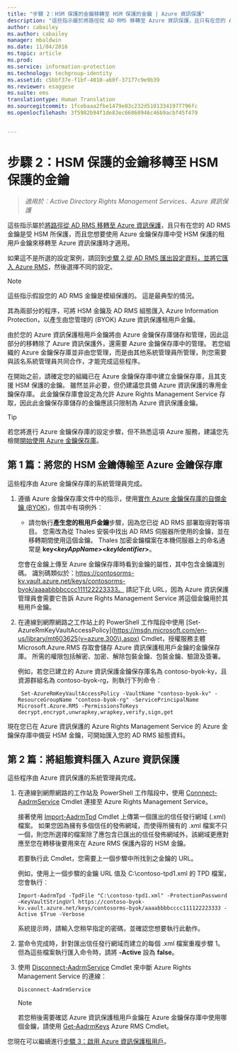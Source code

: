 ```yaml
---
title: "步驟 2：HSM 保護的金鑰移轉至 HSM 保護的金鑰 | Azure 資訊保護"
description: "這些指示屬於將路徑從 AD RMS 移轉至 Azure 資訊保護，且只有在您的 AD RMS 金鑰是受 HSM 所保護，而且您想要使用 Azure 金鑰保存庫中受 HSM 保護的租用戶金鑰來移轉至 Azure 資訊保護時才適用。"
author: cabailey
ms.author: cabailey
manager: mbaldwin
ms.date: 11/04/2016
ms.topic: article
ms.prod: 
ms.service: information-protection
ms.technology: techgroup-identity
ms.assetid: c5bbf37e-f1bf-4010-a60f-37177c9e9b39
ms.reviewer: esaggese
ms.suite: ems
translationtype: Human Translation
ms.sourcegitcommit: 1fcebaaa2fbe1479e83c232d51013341977796fc
ms.openlocfilehash: 3f5982b94f1de83ec66860946c46b9acbf45f479


---
```


# <a name="step-2-hsmprotected-key-to-hsmprotected-key-migration"></a>步驟 2：HSM 保護的金鑰移轉至 HSM 保護的金鑰

>*適用於︰Active Directory Rights Management Services、Azure 資訊保護*


這些指示屬於[將路徑從 AD RMS 移轉至 Azure 資訊保護](migrate-from-ad-rms-to-azure-rms.md)，且只有在您的 AD RMS 金鑰是受 HSM 所保護，而且您想要使用 Azure 金鑰保存庫中受 HSM 保護的租用戶金鑰來移轉至 Azure 資訊保護時才適用。 

如果這不是所選的設定案例，請回到[步驟 2.從 AD RMS 匯出設定資料，並將它匯入 Azure RMS](migrate-from-ad-rms-phase1.md#step-2-export-configuration-data-from-ad-rms-and-import-it-to-azure-information-protection)，然後選擇不同的設定。

> [!NOTE]
> 這些指示假設您的 AD RMS 金鑰是模組保護的。 這是最典型的情況。 

其為兩部分的程序，可將 HSM 金鑰及 AD RMS 組態匯入 Azure Information Protection，以產生由您管理的 (BYOK) Azure 資訊保護租用戶金鑰。

由於您的 Azure 資訊保護租用戶金鑰將由 Azure 金鑰保存庫儲存和管理，因此這部分的移轉除了 Azure 資訊保護外，還需要 Azure 金鑰保存庫中的管理。 若您組織的 Azure 金鑰保存庫並非由您管理，而是由其他系統管理員所管理，則您需要與該名系統管理員共同合作，才能完成這些程序。

在開始之前，請確定您的組織已在 Azure 金鑰保存庫中建立金鑰保存庫，且其支援 HSM 保護的金鑰。 雖然並非必要，但仍建議您具備 Azure 資訊保護的專用金鑰保存庫。 此金鑰保存庫會設定為允許 Azure Rights Management Service 存取，因此此金鑰保存庫儲存的金鑰應該只限制為 Azure 資訊保護金鑰。


> [!TIP]
> 若您將進行 Azure 金鑰保存庫的設定步驟，但不熟悉這項 Azure 服務，建議您先檢閱[開始使用 Azure 金鑰保存庫](https://azure.microsoft.com/documentation/articles/key-vault-get-started/)。 


## <a name="part-1-transfer-your-hsm-key-to-azure-key-vault"></a>第 1 篇：將您的 HSM 金鑰傳輸至 Azure 金鑰保存庫

這些程序由 Azure 金鑰保存庫的系統管理員完成。

1.  遵循 Azure 金鑰保存庫文件中的指示，使用[實作 Azure 金鑰保存庫的自備金鑰 (BYOK)](https://azure.microsoft.com/documentation/articles/key-vault-hsm-protected-keys/#implementing-bring-your-own-key-byok-for-azure-key-vault)，但其中有項例外︰

    - 請勿執行**產生您的租用戶金鑰**步驟，因為您已從 AD RMS 部署取得對等項目。 您需改為從 Thales 安裝中找出 AD RMS 伺服器所使用的金鑰，並在移轉期間使用這個金鑰。 Thales 加密金鑰檔案在本機伺服器上的命名通常是 **key<*keyAppName*><*keyIdentifier*>**。

    您會在金鑰上傳至 Azure 金鑰保存庫時看到金鑰的屬性，其中包含金鑰識別碼。 識別碼類似於：https://contosorms-kv.vault.azure.net/keys/contosorms-byok/aaaabbbbcccc111122223333。 請記下此 URL，因為 Azure 資訊保護管理員會需要它告訴 Azure Rights Management Service 將這個金鑰用於其租用戶金鑰。

2. 在連線到網際網路之工作站上的 PowerShell 工作階段中使用 [Set-AzureRmKeyVaultAccessPolicy](https://msdn.microsoft.com/en-us/library/mt603625(v=azure.300\).aspx) Cmdlet，授權服務主體 Microsoft.Azure.RMS 存取會儲存 Azure 資訊保護租用戶金鑰的金鑰保存庫。 所需的權限包括解密、加密、解除包裝金鑰、包裝金鑰、驗證及簽署。
    
    例如，若您已建立的 Azure 資訊保護金鑰保存庫名為 contoso-byok-ky，且資源群組名為 contoso-byok-rg，則執行下列命令︰
    
        Set-AzureRmKeyVaultAccessPolicy -VaultName "contoso-byok-kv" -ResourceGroupName "contoso-byok-rg" -ServicePrincipalName Microsoft.Azure.RMS -PermissionsToKeys decrypt,encrypt,unwrapkey,wrapkey,verify,sign,get


現在您已在 Azure 資訊保護的 Azure Rights Management Service 的 Azure 金鑰保存庫中備妥 HSM 金鑰，可開始匯入您的 AD RMS 組態資料。

## <a name="part-2-import-the-configuration-data-to-azure-information-protection"></a>第 2 篇：將組態資料匯入 Azure 資訊保護

這些程序由 Azure 資訊保護的系統管理員完成。

1.  在連線到網際網路的工作站及 PowerShell 工作階段中，使用 [Connnect-AadrmService](https://msdn.microsoft.com/library/dn629415.aspx) Cmdlet 連接至 Azure Rights Management Service。
    
    接著使用 [Import-AadrmTpd](https://msdn.microsoft.com/library/dn857523.aspx) Cmdlet 上傳第一個匯出的信任發行網域 (.xml) 檔案。 如果您因為擁有多個信任的發佈網域，而使得所擁有的 .xml 檔案不只一個，則您所選擇的檔案除了應包含已匯出的信任發佈網域外，該網域更應對應至您在轉移後要用來在 Azure RMS 保護內容的 HSM 金鑰。 
    
    若要執行此 Cmdlet，您需要上一個步驟中所找到之金鑰的 URL。
    
    例如，使用上一個步驟的金鑰 URL 值及 C:\contoso-tpd1.xml 的 TPD 檔案，您會執行︰
    
    ```
    Import-AadrmTpd -TpdFile "C:\contoso-tpd1.xml" -ProtectionPassword –KeyVaultStringUrl https://contoso-byok-kv.vault.azure.net/keys/contosorms-byok/aaaabbbbcccc111122223333 -Active $True -Verbose
    ```
    
    系統提示時，請輸入您稍早指定的密碼，並確認您想要執行此動作。

2.  當命令完成時，針對匯出信任發行網域而建立的每個 .xml 檔案重複步驟 1。 但為這些檔案執行匯入命令時，請將 **-Active** 設為 **false**。  

3.  使用 [Disconnect-AadrmService](https://msdn.microsoft.com/library/azure/dn629416.aspx) Cmdlet 來中斷 Azure Rights Management Service 的連線：

    ```
    Disconnect-AadrmService
    ```

    > [!NOTE]
    > 若您稍後需要確認 Azure 資訊保護租用戶金鑰在 Azure 金鑰保存庫中使用哪個金鑰，請使用 [Get-AadrmKeys](https://msdn.microsoft.com/library/dn629420.aspx) Azure RMS Cmdlet。

您現在可以繼續進行[步驟 3：啟用 Azure 資訊保護租用戶](migrate-from-ad-rms-phase1.md#step-3-activate-your-azure-information-protection-tenant)。




<!--HONumber=Nov16_HO1-->


